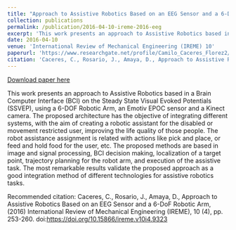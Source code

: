 ```yaml
---
title: "Approach to Assistive Robotics Based on an EEG Sensor and a 6-DoF Robotic Arm"
collection: publications
permalink: /publication/2016-04-10-ireme-2016-eeg
excerpt: 'This work presents an approach to Assistive Robotics based in a Brain Computer Interface (BCI) on the Steady State Visual Evoked Potentials (SSVEP), using a 6-DOF Robotic Arm, an Emotiv EPOC sensor and a Kinect camera. The proposed architecture has the objective of integrating different systems, with the aim of creating a robotic assistant for the disabled or movement restricted user, improving the life quality of those people. The robot assistance assignment is related with actions like pick and place, or feed and hold food for the user, etc. The proposed methods are based in image and signal processing, BCI decision making, localization of a target point, trajectory planning for the robot arm, and execution of the assistive task. The most remarkable results validate the proposed approach as a good integration method of different technologies for assistive robotics tasks.'
date: 2016-04-10
venue: 'International Review of Mechanical Engineering (IREME) 10'
paperurl: 'https://www.researchgate.net/profile/Camilo_Caceres_Florez2/publication/307956503_Approach_to_Assistive_Robotics_Based_on_an_EEG_Sensor_and_a_6-DoF_Robotic_Arm/links/57d76c7b08ae601b39ac2de2/Approach-to-Assistive-Robotics-Based-on-an-EEG-Sensor-and-a-6-DoF-Robotic-Arm.pdf'
citation: 'Caceres, C., Rosario, J., Amaya, D., Approach to Assistive Robotics Based on an EEG Sensor and a 6-DoF Robotic Arm, (2016) International Review of Mechanical Engineering (IREME), 10 (4), pp. 253-260. doi:https://doi.org/10.15866/ireme.v10i4.9323'
---
```


<a href='https://www.researchgate.net/profile/Camilo_Caceres_Florez2/publication/307956503_Approach_to_Assistive_Robotics_Based_on_an_EEG_Sensor_and_a_6-DoF_Robotic_Arm/links/57d76c7b08ae601b39ac2de2/Approach-to-Assistive-Robotics-Based-on-an-EEG-Sensor-and-a-6-DoF-Robotic-Arm.pdf'>Download paper here</a>

This work presents an approach to Assistive Robotics based in a Brain Computer Interface (BCI) on the Steady State Visual Evoked Potentials (SSVEP), using a 6-DOF Robotic Arm, an Emotiv EPOC sensor and a Kinect camera. The proposed architecture has the objective of integrating different systems, with the aim of creating a robotic assistant for the disabled or movement restricted user, improving the life quality of those people. The robot assistance assignment is related with actions like pick and place, or feed and hold food for the user, etc. The proposed methods are based in image and signal processing, BCI decision making, localization of a target point, trajectory planning for the robot arm, and execution of the assistive task. The most remarkable results validate the proposed approach as a good integration method of different technologies for assistive robotics tasks.

Recommended citation: Caceres, C., Rosario, J., Amaya, D., Approach to Assistive Robotics Based on an EEG Sensor and a 6-DoF Robotic Arm, (2016) International Review of Mechanical Engineering (IREME), 10 (4), pp. 253-260. doi:https://doi.org/10.15866/ireme.v10i4.9323